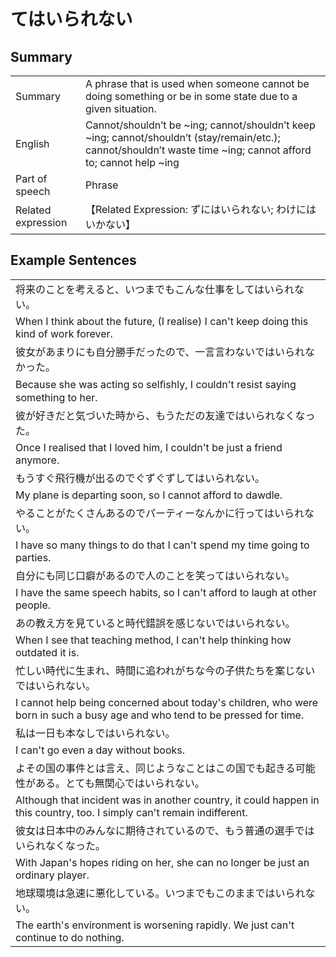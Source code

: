 # てはいられない

## Summary

<table><tr>   <td>Summary</td>   <td>A phrase that is used when someone cannot be doing something or be in some state due to a given situation.</td></tr><tr>   <td>English</td>   <td>Cannot/shouldn’t be ~ing; cannot/shouldn’t keep ~ing; cannot/shouldn’t (stay/remain/etc.); cannot/shouldn’t waste time ~ing; cannot afford to; cannot help ~ing</td></tr><tr>   <td>Part of speech</td>   <td>Phrase</td></tr><tr>   <td>Related expression</td>   <td>【Related Expression: ずにはいられない; わけにはいかない】</td></tr></table>

## Example Sentences

<table><tr><td>将来のことを考えると、いつまでもこんな仕事をしてはいられない。</td></tr><tr><td>When I think about the future, (I realise) I can't keep doing this kind of work forever.</td></tr><tr><td>彼女があまりにも自分勝手だったので、一言言わないではいられなかった。</td></tr><tr><td>Because she was acting so selﬁshly, I couldn't resist saying something to her.</td></tr><tr><td>彼が好きだと気づいた時から、もうただの友達ではいられなくなった。</td></tr><tr><td>Once I realised that I loved him, I couldn't be just a friend anymore.</td></tr><tr><td>もうすぐ飛行機が出るのでぐずぐずしてはいられない。</td></tr><tr><td>My plane is departing soon, so I cannot afford to dawdle.</td></tr><tr><td>やることがたくさんあるのでパーティーなんかに行ってはいられない。</td></tr><tr><td>I have so many things to do that I can't spend my time going to parties.</td></tr><tr><td>自分にも同じ口癖があるので人のことを笑ってはいられない。</td></tr><tr><td>I have the same speech habits, so I can't afford to laugh at other people.</td></tr><tr><td>あの教え方を見ていると時代錯誤を感じないではいられない。</td></tr><tr><td>When I see that teaching method, I can't help thinking how outdated it is.</td></tr><tr><td>忙しい時代に生まれ、時間に追われがちな今の子供たちを案じないではいられない。</td></tr><tr><td>I cannot help being concerned about today's children, who were born in such a busy age and who tend to be pressed for time.</td></tr><tr><td>私は一日も本なしではいられない。</td></tr><tr><td>I can't go even a day without books.</td></tr><tr><td>よその国の事件とは言え、同じようなことはこの国でも起きる可能性がある。とても無関心ではいられない。</td></tr><tr><td>Although that incident was in another country, it could happen in this country, too. I simply can't remain indifferent.</td></tr><tr><td>彼女は日本中のみんなに期待されているので、もう普通の選手ではいられなくなった。</td></tr><tr><td>With Japan's hopes riding on her, she can no longer be just an ordinary player.</td></tr><tr><td>地球環境は急速に悪化している。いつまでもこのままではいられない。</td></tr><tr><td>The earth's environment is worsening rapidly. We just can't continue to do nothing.</td></tr></table>

